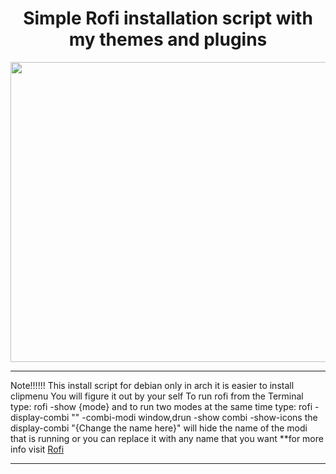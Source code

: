 <div align="center">
    <h1>Simple Rofi installation script with my themes and plugins</h1>
</div>
<div align="center">
    <image align="righ" width="720px" height="480px" src="./assets/rofi.png"/>
</div>

---

Note!!!!!!
This install script for debian only in arch it is easier to install clipmenu You will figure it out by your self
To run rofi from the Terminal type:
rofi -show {mode}
and to run two modes at the same time type:
rofi -display-combi "" -combi-modi window,drun -show combi -show-icons
the display-combi "{Change the name here}" will hide the name of the modi that is running or you can replace it with any name that you want 
**for more info visit [Rofi](https://wiki.archlinux.org/title/rofi)

---
